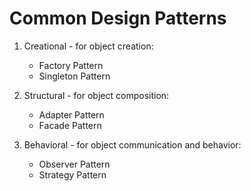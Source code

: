 # Common Design Patterns
1. Creational - for object creation:
   - Factory Pattern
   - Singleton Pattern

2. Structural - for object composition:
   - Adapter Pattern
   - Facade Pattern

3. Behavioral - for object communication and behavior:
   - Observer Pattern
   - Strategy Pattern
